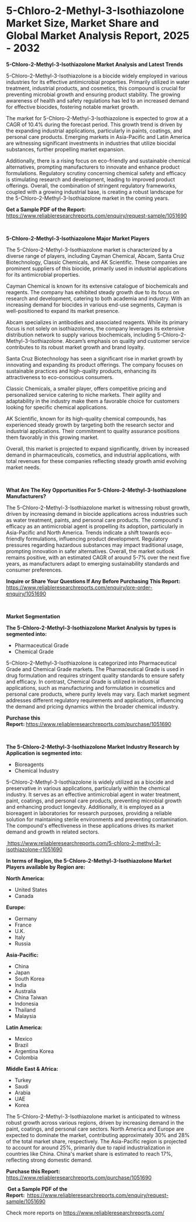 <p><h1>5-Chloro-2-Methyl-3-Isothiazolone Market Size, Market Share and Global Market Analysis Report, 2025 - 2032</h1></p><p><strong>5-Chloro-2-Methyl-3-Isothiazolone Market Analysis and Latest Trends</strong></p>
<p><p>5-Chloro-2-Methyl-3-Isothiazolone is a biocide widely employed in various industries for its effective antimicrobial properties. Primarily utilized in water treatment, industrial products, and cosmetics, this compound is crucial for preventing microbial growth and ensuring product stability. The growing awareness of health and safety regulations has led to an increased demand for effective biocides, fostering notable market growth.</p><p>The market for 5-Chloro-2-Methyl-3-Isothiazolone is expected to grow at a CAGR of 10.4% during the forecast period. This growth trend is driven by the expanding industrial applications, particularly in paints, coatings, and personal care products. Emerging markets in Asia-Pacific and Latin America are witnessing significant investments in industries that utilize biocidal substances, further propelling market expansion.</p><p>Additionally, there is a rising focus on eco-friendly and sustainable chemical alternatives, prompting manufacturers to innovate and enhance product formulations. Regulatory scrutiny concerning chemical safety and efficacy is stimulating research and development, leading to improved product offerings. Overall, the combination of stringent regulatory frameworks, coupled with a growing industrial base, is creating a robust landscape for the 5-Chloro-2-Methyl-3-Isothiazolone market in the coming years.</p></p>
<p><strong>Get a Sample PDF of the Report:&nbsp;</strong> <a href="https://www.reliableresearchreports.com/enquiry/request-sample/1051690?utm_campaign=2009&utm_medium=2&utm_source=Github&utm_content=ia&utm_term=10012025&utm_id=5-chloro-2-methyl-3-isothiazolone">https://www.reliableresearchreports.com/enquiry/request-sample/1051690</a></p>
<p>&nbsp;</p>
<p><strong>5-Chloro-2-Methyl-3-Isothiazolone Major Market Players</strong></p>
<p><p>The 5-Chloro-2-Methyl-3-Isothiazolone market is characterized by a diverse range of players, including Cayman Chemical, Abcam, Santa Cruz Biotechnology, Classic Chemicals, and AK Scientific. These companies are prominent suppliers of this biocide, primarily used in industrial applications for its antimicrobial properties.</p><p>Cayman Chemical is known for its extensive catalogue of biochemicals and reagents. The company has exhibited steady growth due to its focus on research and development, catering to both academia and industry. With an increasing demand for biocides in various end-use segments, Cayman is well-positioned to expand its market presence.</p><p>Abcam specializes in antibodies and associated reagents. While its primary focus is not solely on isothiazolones, the company leverages its extensive distribution network to supply various biochemicals, including 5-Chloro-2-Methyl-3-Isothiazolone. Abcam’s emphasis on quality and customer service contributes to its robust market growth and brand loyalty.</p><p>Santa Cruz Biotechnology has seen a significant rise in market growth by innovating and expanding its product offerings. The company focuses on sustainable practices and high-quality products, enhancing its attractiveness to eco-conscious consumers.</p><p>Classic Chemicals, a smaller player, offers competitive pricing and personalized service catering to niche markets. Their agility and adaptability in the industry make them a favorable choice for customers looking for specific chemical applications.</p><p>AK Scientific, known for its high-quality chemical compounds, has experienced steady growth by targeting both the research sector and industrial applications. Their commitment to quality assurance positions them favorably in this growing market.</p><p>Overall, this market is projected to expand significantly, driven by increased demand in pharmaceuticals, cosmetics, and industrial applications, with total revenues for these companies reflecting steady growth amid evolving market needs.</p></p>
<p>&nbsp;</p>
<p><strong>What Are The Key Opportunities For 5-Chloro-2-Methyl-3-Isothiazolone Manufacturers?</strong></p>
<p><p>The 5-Chloro-2-Methyl-3-Isothiazolone market is witnessing robust growth, driven by increasing demand in biocide applications across industries such as water treatment, paints, and personal care products. The compound's efficacy as an antimicrobial agent is propelling its adoption, particularly in Asia-Pacific and North America. Trends indicate a shift towards eco-friendly formulations, influencing product development. Regulatory pressures regarding hazardous substances may impact traditional usage, prompting innovation in safer alternatives. Overall, the market outlook remains positive, with an estimated CAGR of around 5-7% over the next five years, as manufacturers adapt to emerging sustainability standards and consumer preferences.</p></p>
<p><strong>Inquire or Share Your Questions If Any Before Purchasing This Report:</strong> <a href="https://www.reliableresearchreports.com/enquiry/pre-order-enquiry/1051690?utm_campaign=2009&utm_medium=2&utm_source=Github&utm_content=ia&utm_term=10012025&utm_id=5-chloro-2-methyl-3-isothiazolone">https://www.reliableresearchreports.com/enquiry/pre-order-enquiry/1051690</a></p>
<p>&nbsp;</p>
<p><strong>Market Segmentation</strong></p>
<p><strong>The 5-Chloro-2-Methyl-3-Isothiazolone Market Analysis by types is segmented into:</strong></p>
<p><ul><li>Pharmaceutical Grade</li><li>Chemical Grade</li></ul></p>
<p><p>5-Chloro-2-Methyl-3-Isothiazolone is categorized into Pharmaceutical Grade and Chemical Grade markets. The Pharmaceutical Grade is used in drug formulation and requires stringent quality standards to ensure safety and efficacy. In contrast, Chemical Grade is utilized in industrial applications, such as manufacturing and formulation in cosmetics and personal care products, where purity levels may vary. Each market segment addresses different regulatory requirements and applications, influencing the demand and pricing dynamics within the broader chemical industry.</p></p>
<p><strong>Purchase this Report:&nbsp;</strong><a href="https://www.reliableresearchreports.com/purchase/1051690?utm_campaign=2009&utm_medium=2&utm_source=Github&utm_content=ia&utm_term=10012025&utm_id=5-chloro-2-methyl-3-isothiazolone">https://www.reliableresearchreports.com/purchase/1051690</a></p>
<p>&nbsp;</p>
<p><strong>The 5-Chloro-2-Methyl-3-Isothiazolone Market Industry Research by Application is segmented into:</strong></p>
<p><ul><li>Bioreagents</li><li>Chemical Industry</li></ul></p>
<p><p>5-Chloro-2-Methyl-3-Isothiazolone is widely utilized as a biocide and preservative in various applications, particularly within the chemical industry. It serves as an effective antimicrobial agent in water treatment, paint, coatings, and personal care products, preventing microbial growth and enhancing product longevity. Additionally, it is employed as a bioreagent in laboratories for research purposes, providing a reliable solution for maintaining sterile environments and preventing contamination. The compound's effectiveness in these applications drives its market demand and growth in related sectors.</p></p>
<p><a href="https://www.reliableresearchreports.com/5-chloro-2-methyl-3-isothiazolone-r1051690?utm_campaign=2009&utm_medium=2&utm_source=Github&utm_content=ia&utm_term=10012025&utm_id=5-chloro-2-methyl-3-isothiazolone">&nbsp;https://www.reliableresearchreports.com/5-chloro-2-methyl-3-isothiazolone-r1051690</a></p>
<p><strong>In terms of Region, the 5-Chloro-2-Methyl-3-Isothiazolone Market Players available by Region are:</strong></p>
<p>
    <p> <strong> North America: </strong>
        <ul>
            <li>United States</li>
            <li>Canada</li>
        </ul>
        </p> 
    <p> <strong> Europe: </strong>
        <ul>
            <li>Germany</li>
            <li>France</li>
            <li>U.K.</li>
            <li>Italy</li>
            <li>Russia</li>
        </ul>
        </p> 
    <p> <strong> Asia-Pacific: </strong>
        <ul>
            <li>China</li>
            <li>Japan</li>
            <li>South Korea</li>
            <li>India</li>
            <li>Australia</li>
            <li>China Taiwan</li>
            <li>Indonesia</li>
            <li>Thailand</li>
            <li>Malaysia</li>
        </ul>
        </p> 
    <p> <strong> Latin America: </strong>
        <ul>
            <li>Mexico</li>
            <li>Brazil</li>
            <li>Argentina Korea</li>
            <li>Colombia</li>
        </ul>
        </p> 
    <p> <strong> Middle East & Africa: </strong>
        <ul>
            <li>Turkey</li>
            <li>Saudi</li>
            <li>Arabia</li>
            <li>UAE</li>
            <li>Korea</li>
        </ul>
    </p>
    </p>
<p><p>The 5-Chloro-2-Methyl-3-Isothiazolone market is anticipated to witness robust growth across various regions, driven by increasing demand in the paint, coatings, and personal care sectors. North America and Europe are expected to dominate the market, contributing approximately 30% and 28% of the total market share, respectively. The Asia-Pacific region is projected to account for around 25%, primarily due to rapid industrialization in countries like China. China's market share is estimated to reach 17%, reflecting strong domestic demand.</p></p>
<p><strong>Purchase this Report: </strong><a href="https://www.reliableresearchreports.com/purchase/1051690?utm_campaign=2009&utm_medium=2&utm_source=Github&utm_content=ia&utm_term=10012025&utm_id=5-chloro-2-methyl-3-isothiazolone">https://www.reliableresearchreports.com/purchase/1051690</a></p>
<p>&nbsp;<strong>Get a Sample PDF of the Report:&nbsp;&nbsp;</strong><a href="https://www.reliableresearchreports.com/enquiry/request-sample/1051690?utm_campaign=2009&utm_medium=2&utm_source=Github&utm_content=ia&utm_term=10012025&utm_id=5-chloro-2-methyl-3-isothiazolone">https://www.reliableresearchreports.com/enquiry/request-sample/1051690</a></p>
<p><strong></strong></p>
<p>Check more reports on <a href="https://www.reliableresearchreports.com/?utm_campaign=2009&utm_medium=2&utm_source=Github&utm_content=ia&utm_term=10012025&utm_id=5-chloro-2-methyl-3-isothiazolone">https://www.reliableresearchreports.com/</a></p>